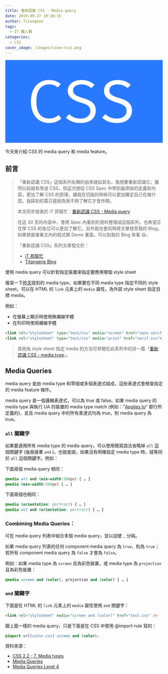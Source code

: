 ```yaml
---
title: 重新認識 CSS - Media query
date: 2019-09-27 19:30:15
author: Titangene
tags:
  - IT 鐵人賽
categories:
  - CSS
cover_image: /images/cover/css.png
---
```


![](../images/cover/css.png)

今天來介紹 CSS 的 media query 和 media feature。

<!-- more -->

## 前言

> 「重新認識 CSS」這個系列名稱的由來就如其名，我想要重新認識它。雖然以前就有學過 CSS，但這次想從 CSS Spec 中學到最原始的定義和內容，更加了解 CSS 的原理，讓我在切版的時候可以更加確定自己在做什麼，我踩到的雷只是因為我不夠了解它才會炸開。
>
> 本文同步發表於 iT 邦幫忙：[重新認識 CSS - Media query](https://ithelp.ithome.com.tw/articles/10221641)
> 
> 在這 30 天的內容中，會將 Spec 內看到的資料整理成這個系列，也希望正在學 CSS 的各位可以更加了解它。另外我也會同時將文章發至我的 Blog，如果想直接看文內的程式碼 Demo 畫面，可以到我的 Blog 來看 😃。
> 
> 「重新認識 CSS」系列文章發文於：
> - [iT 邦幫忙](https://ithelp.ithome.com.tw/users/20117586/ironman/2617)
> - [Titangene Blog](https://titangene.github.io/tags/it-%E9%90%B5%E4%BA%BA%E8%B3%BD/)

使用 media query 可以針對指定裝置來指定要應用哪個 style sheet


複習一下[昨天](https://ithelp.ithome.com.tw/articles/10221152)提到的 media type，如果要在不同 media type 指定不同的 style sheet，可以在 HTML 的 `link` 元素上的 `media` 屬性，為外部 style sheet 指定目標 media。

例如：
- 在螢幕上顯示時使用無襯線字體
- 在列印時使用襯線字體

```html
<link rel="stylesheet" type="text/css" media="screen" href="sans-serif.css">
<link rel="stylesheet" type="text/css" media="print" href="serif.css">
```

> 其他為 style sheet 指定 media 的方法可參閱在此系列中的另一篇「[重新認識 CSS - media type](https://ithelp.ithome.com.tw/articles/10221152)」。

## Media Queries

media query 是由 media type 和零個或多個表達式組成，這些表達式會檢查指定的 media feature 條件。

media query 是一個邏輯表達式，可以為 true 或 false。如果 media query 的 media type 與執行 UA 的裝置的 media type match (例如："[Applies to](https://www.w3.org/TR/CSS22/about.html#applies-to)" 那行所定義的)，並且 media query 中的所有表達式均為 true，則 media query 為 true。

### `all` 關鍵字

如果要適用所有 media type 的 media query，可以使用簡寫語法省略掉 `all` 這個關鍵字 (後面接著 `and` )。也就是說，如果沒有明確指定 media type 時，就等同於 `all` 這個關鍵字。例如：

下面兩個 media query 相同：

```css
@media all and (min-width:500px) { … }
@media (min-width:500px) { … }
```

下面兩個也相同：

```css
@media (orientation: portrait) { … }
@media all and (orientation: portrait) { … }
```

### Combining Media Queries：

可在 media query 列表中組合多個 media query，並以逗號 `,` 分隔。

如果 media query 列表的任何 component media query 為 `true`，則為 `true`；若所有 component media query 為 `false` 才會為 `false`。

例如：如果 media type 為 `screen` 且為彩色裝置，或 media type 為 `projection` 且為彩色裝置：

```css
@media screen and (color), projection and (color) { … }
```

### `and` 關鍵字

下面是在 HTML 的 `link` 元素上的 `media` 屬性使用 `and` 關鍵字：

```html
<link rel="stylesheet" media="screen and (color)" href="test.css" />
```

跟上面一樣的 media query，只是下面是在 CSS 中使用 @import-rule 寫的：

```css
@import url(color.css) screen and (color);
```

資料來源：
- [CSS 2.2 - 7. Media types](https://www.w3.org/TR/CSS22/media.html)
- [Media Queries](https://www.w3.org/TR/css3-mediaqueries/)
- [Media Queries Level 4](https://www.w3.org/TR/mediaqueries/#media-types)